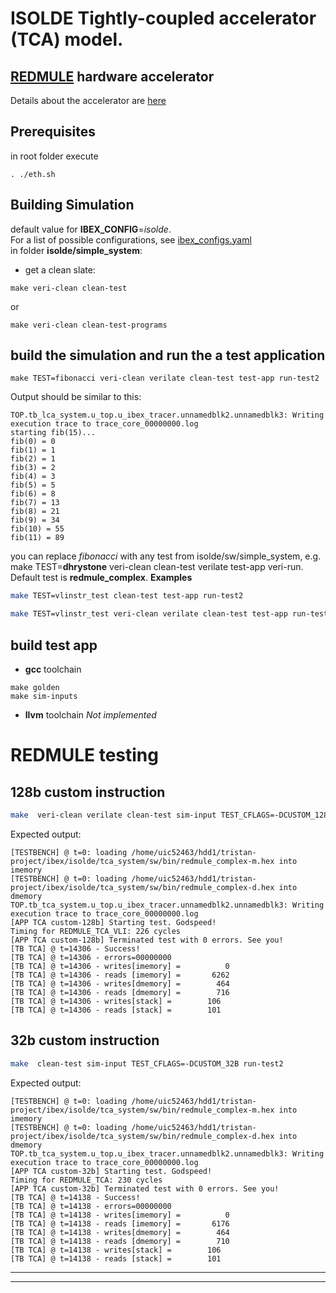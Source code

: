 # ISOLDE Tightly-coupled accelerator (TCA) model.
## [REDMULE](https://github.com/ISOLDE-Project/redmule) hardware accelerator
Details about the accelerator are [here](https://github.com/ISOLDE-Project/redmule?tab=readme-ov-file#redmule)
## Prerequisites
in root folder execute
```
. ./eth.sh
```
## Building Simulation
default value for **IBEX_CONFIG**=*isolde*.  
For a list of possible configurations, see [ibex_configs.yaml](../../ibex_configs.yaml)  
in folder **isolde/simple_system**:  
* get a clean slate:
```
make veri-clean clean-test
```
or
```
make veri-clean clean-test-programs
```

## build the simulation and run the a test application
```
make TEST=fibonacci veri-clean verilate clean-test test-app run-test2
``` 
Output should be similar to this:  
```
TOP.tb_lca_system.u_top.u_ibex_tracer.unnamedblk2.unnamedblk3: Writing execution trace to trace_core_00000000.log
starting fib(15)...
fib(0) = 0
fib(1) = 1
fib(2) = 1
fib(3) = 2
fib(4) = 3
fib(5) = 5
fib(6) = 8
fib(7) = 13
fib(8) = 21
fib(9) = 34
fib(10) = 55
fib(11) = 89
```
you can replace *fibonacci* with any test from isolde/sw/simple_system, e.g. make TEST=**dhrystone** veri-clean clean-test  verilate  test-app veri-run.  
Default test is **redmule_complex**.
**Examples**  
```sh
make TEST=vlinstr_test clean-test test-app run-test2

make TEST=vlinstr_test veri-clean verilate clean-test test-app run-test2
```

## build test app
* **gcc** toolchain
```
make golden
make sim-inputs
```
* **llvm** toolchain
*Not implemented*
 
# REDMULE testing
## 128b custom instruction

```sh
make  veri-clean verilate clean-test sim-input TEST_CFLAGS=-DCUSTOM_128B run-test2
```
Expected output:
```
[TESTBENCH] @ t=0: loading /home/uic52463/hdd1/tristan-project/ibex/isolde/tca_system/sw/bin/redmule_complex-m.hex into imemory
[TESTBENCH] @ t=0: loading /home/uic52463/hdd1/tristan-project/ibex/isolde/tca_system/sw/bin/redmule_complex-d.hex into dmemory
TOP.tb_tca_system.u_top.u_ibex_tracer.unnamedblk2.unnamedblk3: Writing execution trace to trace_core_00000000.log
[APP TCA custom-128b] Starting test. Godspeed!
Timing for REDMULE_TCA_VLI: 226 cycles
[APP TCA custom-128b] Terminated test with 0 errors. See you!
[TB TCA] @ t=14306 - Success!
[TB TCA] @ t=14306 - errors=00000000
[TB TCA] @ t=14306 - writes[imemory] =          0
[TB TCA] @ t=14306 - reads [imemory] =       6262
[TB TCA] @ t=14306 - writes[dmemory] =        464
[TB TCA] @ t=14306 - reads [dmemory] =        716
[TB TCA] @ t=14306 - writes[stack] =        106
[TB TCA] @ t=14306 - reads [stack] =        101
```
## 32b custom instruction
```sh
make  clean-test sim-input TEST_CFLAGS=-DCUSTOM_32B run-test2
```
Expected output:
```
[TESTBENCH] @ t=0: loading /home/uic52463/hdd1/tristan-project/ibex/isolde/tca_system/sw/bin/redmule_complex-m.hex into imemory
[TESTBENCH] @ t=0: loading /home/uic52463/hdd1/tristan-project/ibex/isolde/tca_system/sw/bin/redmule_complex-d.hex into dmemory
TOP.tb_tca_system.u_top.u_ibex_tracer.unnamedblk2.unnamedblk3: Writing execution trace to trace_core_00000000.log
[APP TCA custom-32b] Starting test. Godspeed!
Timing for REDMULE_TCA: 230 cycles
[APP TCA custom-32b] Terminated test with 0 errors. See you!
[TB TCA] @ t=14138 - Success!
[TB TCA] @ t=14138 - errors=00000000
[TB TCA] @ t=14138 - writes[imemory] =          0
[TB TCA] @ t=14138 - reads [imemory] =       6176
[TB TCA] @ t=14138 - writes[dmemory] =        464
[TB TCA] @ t=14138 - reads [dmemory] =        710
[TB TCA] @ t=14138 - writes[stack] =        106
[TB TCA] @ t=14138 - reads [stack] =        101
```
---  
---